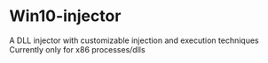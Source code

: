# Win10-injector
A DLL injector with customizable injection and execution techniques
Currently only for x86 processes/dlls
